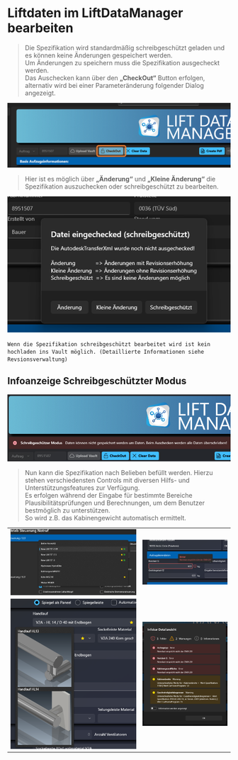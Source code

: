 # Liftdaten im LiftDataManager bearbeiten

> Die Spezifikation wird standardmäßig schreibgeschützt geladen und es können keine Änderungen gespeichert werden.  
> Um Änderungen zu speichern muss die Spezifikation ausgecheckt werden.  
> Das Auschecken kann über den **„CheckOut“** Button erfolgen, alternativ wird bei einer Parameteränderung folgender Dialog angezeigt.

![image](/LiftDataManager/Docs/HelpImages/image16.png)

> Hier ist es möglich über **„Änderung“** und **„Kleine Änderung“** die Spezifikation auszuchecken oder schreibgeschützt zu bearbeiten.

![image](/LiftDataManager/Docs/HelpImages/image17.png)

`Wenn die Spezifikation schreibgeschützt bearbeitet wird ist kein hochladen ins Vault möglich. (Detaillierte Informationen siehe Revsionsverwaltung)`

## Infoanzeige Schreibgeschützter Modus

![image](/LiftDataManager/Docs/HelpImages/image18.png)

> Nun kann die Spezifikation nach Belieben befüllt werden. Hierzu stehen verschiedensten Controls mit diversen Hilfs- und Unterstützungsfeatures zur Verfügung.  
> Es erfolgen während der Eingabe für bestimmte Bereiche Plausibilitätsprüfungen und Berechnungen, um dem Benutzer bestmöglich zu unterstützen.  
> So wird z.B. das Kabinengewicht automatisch ermittelt.

|            |            |
| :--------: | :--------: |
| ![image](/LiftDataManager/Docs/HelpImages/image19.png) | ![image](/LiftDataManager/Docs/HelpImages/image20.png) |
| ![image](/LiftDataManager/Docs/HelpImages/image21.png) | ![image](/LiftDataManager/Docs/HelpImages/image22.png) |  
